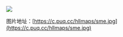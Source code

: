 ![](https://c.puq.cc/hllmaps/sme.jpg)

图片地址：[https://c.puq.cc/hllmaps/sme.jpg](https://c.puq.cc/hllmaps/sme.jpg)